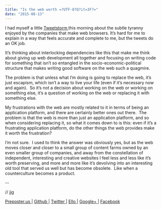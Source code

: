 ```yaml
---
title: "Is the web worth =?UTF-8?Q?it=3F?="
date: "2015-08-13"
---
```


<div class="content">
<p>I had myself a little <a href="https://twitter.com/jasonbot2000/status/631870873209712641" target="_blank"> Tweetstorm
</a> this morning
about the subtle tyranny enjoyed by the companies that make web browsers.
It’s hard for me to explain in a way that feels accurate and complete to me,
but the tweets do an OK job.</p>
<p>It’s thinking about interlocking dependencies like this that make me think
about giving up web development all together and focusing on writing code for
something that isn’t so entangled in the socio-economic-political structure
that makes writing good software on the web such a quagmire.</p>
<p>The problem is that unless what I’m doing is going to replace the web, it’s
just escapism, which isn’t a way to live your life (even if it’s necessary now
and again).  So it’s not a decision about working on the web or working on
something else, it’s a question of working on the web or replacing it with
something else.</p>
<p>My frustrations with the web are mostly related to it in terms of being an
application platform, and there are certainly better ones out there.  The
problem is that the web is more than just an application platform, and so when
considering replacing it, so what it comes down to is this: even if it’s a
frustrating application platform, do the other things the web provides make it
worth the frustration?</p>
<p>I’m not sure.  I used to think the answer was obviously yes, but as the web
moves closer and closer to a small group of content farms owned by an even
smaller group of companies, and away from the constellation of independent,
interesting and creative websites I feel less and less like it’s worth
preserving, and more and more like it’s devolving into an interesting old tool
that served us well but has become obsolete.  Like when a counterculture
becomes a product.</p>
<p>--</p>
<p>// jjg</p>
<p><a href="http://jjg.preposter.us/" target="_blank"> Preposter.us </a> | <a href="https://github.com/jjg" target="_blank"> Github
</a> | <a href="https://twitter.com/jasonbot2000" target="_blank"> Twitter </a> | <a href="https://ello.co/jasonbot" target="_blank">
Ello </a> | <a href="https://plus.google.com/u/0/+JasonGullickson/posts" target="_blank"> Google+
</a> | <a href="https://www.facebook.com/jasonjgullickson" target="_blank"> Facebook
</a></p>
</div>
